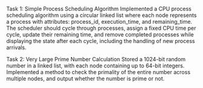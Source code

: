 Task 1: Simple Process Scheduling Algorithm
Implemented a CPU process scheduling algorithm using a circular linked list where each node represents a process with attributes: process_id, execution_time, and remaining_time. 
The scheduler should cycle through processes, assign a fixed CPU time per cycle, update their remaining time, and remove completed processes while displaying the state after each cycle, 
including the handling of new process arrivals.

Task 2: Very Large Prime Number Calculation
Stored a 1024-bit random number in a linked list, with each node containing up to 64-bit integers. 
Implemented a method to check the primality of the entire number across multiple nodes, and output whether the number is prime or not.
